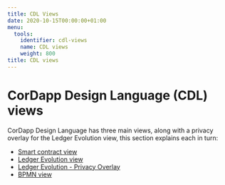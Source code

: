 ```yaml
---
title: CDL Views
date: 2020-10-15T00:00:00+01:00
menu:
  tools:
    identifier: cdl-views
    name: CDL views
    weight: 800
title: CDL views
---
```


# CorDapp Design Language (CDL) views

CorDapp Design Language has three main views, along with a privacy overlay for the Ledger Evolution view, this section explains each in turn:

* [Smart contract view](smart-contract-view/cdl-smart-contract-view.md)
* [Ledger Evolution view](ledger-evolution-view/cdl-ledger-evolution-view.md)
* [Ledger Evolution - Privacy Overlay](privacy-overlay/cdl-privacy-overlay.md)
* [BPMN view](bpmn-view/cdl-bpmn-view.md)
